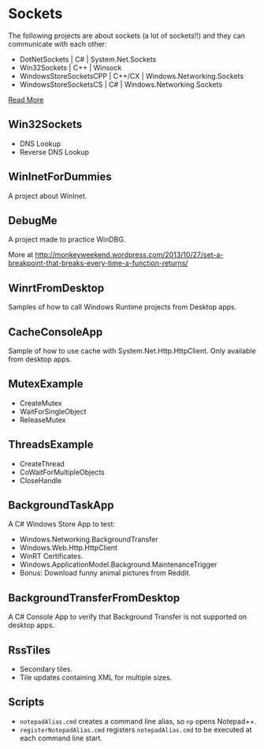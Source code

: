 # Sockets

The following projects are about sockets (a lot of sockets!!) and they can communicate with each other:

* DotNetSockets | C# | System.Net.Sockets
* Win32Sockets | C++ | Winsock
* WindowsStoreSocketsCPP | C++/CX | Windows.Networking.Sockets
* WindowsStoreSocketsCS | C# | Windows.Networking.Sockets

[Read More](./ReadMeForSockets.md)

## Win32Sockets

* DNS Lookup
* Reverse DNS Lookup

## WinInetForDummies

A project about WinInet.

## DebugMe

A project made to practice WinDBG.

More at http://monkeyweekend.wordpress.com/2013/10/27/set-a-breakpoint-that-breaks-every-time-a-function-returns/

## WinrtFromDesktop

Samples of how to call Windows Runtime projects from Desktop apps.

## CacheConsoleApp

Sample of how to use cache with System.Net.Http.HttpClient. Only available from desktop apps.

## MutexExample

* CreateMutex
* WaitForSingleObject
* ReleaseMutex

## ThreadsExample

* CreateThread
* CoWaitForMultipleObjects
* CloseHandle

## BackgroundTaskApp

A C# Windows Store App to test:

* Windows.Networking.BackgroundTransfer
* Windows.Web.Http.HttpClient
* WinRT Certificates.
* Windows.ApplicationModel.Background.MaintenanceTrigger
* Bonus: Download funny animal pictures from Reddit.

## BackgroundTransferFromDesktop

A C# Console App to verify that Background Transfer is not supported on desktop apps.

## RssTiles

* Secondary tiles.
* Tile updates containing XML for multiple sizes.

## Scripts

* `notepadAlias.cmd` creates a command line alias, so `np` opens Notepad++.
* `registerNotepadAlias.cmd` registers `notepadAlias.cmd` to be executed at each command line start.
